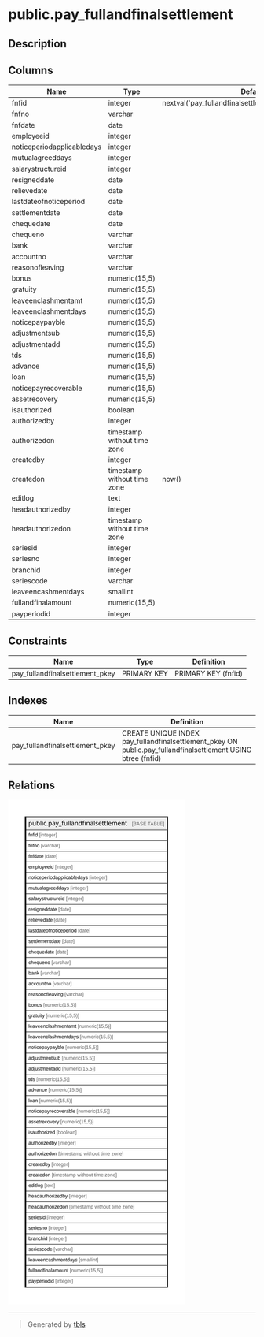 # public.pay_fullandfinalsettlement

## Description

## Columns

| Name | Type | Default | Nullable | Children | Parents | Comment |
| ---- | ---- | ------- | -------- | -------- | ------- | ------- |
| fnfid | integer | nextval('pay_fullandfinalsettlement_fnfid_seq'::regclass) | false |  |  |  |
| fnfno | varchar |  | true |  |  |  |
| fnfdate | date |  | true |  |  |  |
| employeeid | integer |  | true |  |  |  |
| noticeperiodapplicabledays | integer |  | true |  |  |  |
| mutualagreeddays | integer |  | true |  |  |  |
| salarystructureid | integer |  | true |  |  |  |
| resigneddate | date |  | true |  |  |  |
| relievedate | date |  | true |  |  |  |
| lastdateofnoticeperiod | date |  | true |  |  |  |
| settlementdate | date |  | true |  |  |  |
| chequedate | date |  | true |  |  |  |
| chequeno | varchar |  | true |  |  |  |
| bank | varchar |  | true |  |  |  |
| accountno | varchar |  | true |  |  |  |
| reasonofleaving | varchar |  | true |  |  |  |
| bonus | numeric(15,5) |  | true |  |  |  |
| gratuity | numeric(15,5) |  | true |  |  |  |
| leaveenclashmentamt | numeric(15,5) |  | true |  |  |  |
| leaveenclashmentdays | numeric(15,5) |  | true |  |  |  |
| noticepaypayble | numeric(15,5) |  | true |  |  |  |
| adjustmentsub | numeric(15,5) |  | true |  |  |  |
| adjustmentadd | numeric(15,5) |  | true |  |  |  |
| tds | numeric(15,5) |  | true |  |  |  |
| advance | numeric(15,5) |  | true |  |  |  |
| loan | numeric(15,5) |  | true |  |  |  |
| noticepayrecoverable | numeric(15,5) |  | true |  |  |  |
| assetrecovery | numeric(15,5) |  | true |  |  |  |
| isauthorized | boolean |  | true |  |  |  |
| authorizedby | integer |  | true |  |  |  |
| authorizedon | timestamp without time zone |  | true |  |  |  |
| createdby | integer |  | true |  |  |  |
| createdon | timestamp without time zone | now() | true |  |  |  |
| editlog | text |  | true |  |  |  |
| headauthorizedby | integer |  | true |  |  |  |
| headauthorizedon | timestamp without time zone |  | true |  |  |  |
| seriesid | integer |  | true |  |  |  |
| seriesno | integer |  | true |  |  |  |
| branchid | integer |  | true |  |  |  |
| seriescode | varchar |  | true |  |  |  |
| leaveencashmentdays | smallint |  | true |  |  |  |
| fullandfinalamount | numeric(15,5) |  | true |  |  |  |
| payperiodid | integer |  | true |  |  |  |

## Constraints

| Name | Type | Definition |
| ---- | ---- | ---------- |
| pay_fullandfinalsettlement_pkey | PRIMARY KEY | PRIMARY KEY (fnfid) |

## Indexes

| Name | Definition |
| ---- | ---------- |
| pay_fullandfinalsettlement_pkey | CREATE UNIQUE INDEX pay_fullandfinalsettlement_pkey ON public.pay_fullandfinalsettlement USING btree (fnfid) |

## Relations

![er](public.pay_fullandfinalsettlement.svg)

---

> Generated by [tbls](https://github.com/k1LoW/tbls)
